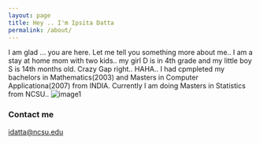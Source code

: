 ```yaml
---
layout: page
title: Hey .. I'm Ipsita Datta
permalink: /about/
---
```

I am glad ... you are here. Let me tell you something more about me..
I am a stay at home mom with two kids.. my girl D is in 4th grade and my little boy S is 14th months old. Crazy Gap right.. HAHA..
I had cpmpleted my bachelors in Mathematics(2003) and Masters in Computer Applicationa(2007) from INDIA.
Currently I am doing Masters in Statistics from NCSU..
![image1](https://user-images.githubusercontent.com/89056573/130389948-78c56477-334a-4f84-9e9e-8fa7e52d6ac9.jpeg)



### Contact me

[idatta@ncsu.edu](mailto:idatta@ncsu.edu)
